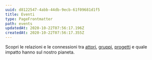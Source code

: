 ```yaml
---
uuid: d8122547-4abb-44db-9ecb-61f09681d1f5
title: Eventi
type: PageFrontmatter
path: events
updatedAt: 2020-10-22T07:56:17.196Z
createdAt: 2020-10-22T07:56:17.355Z
---
```


Scopri le relazioni e le connessioni tra [attori](/actors), [gruppi](/groups), [progetti](/projects) e quale impatto hanno sul nostro pianeta.
